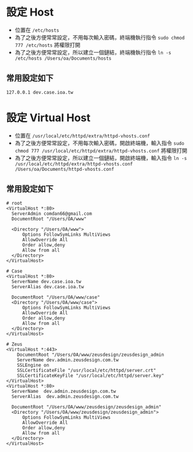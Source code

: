 # 設定 Host

  * 位置在 `/etc/hosts`
  * 為了之後方便常常設定，不用每次輸入密碼，終端機執行指令 `sudo chmod 777 /etc/hosts` 將權限打開
  * 為了之後方便常常設定，所以建立一個鏈結，終端機執行指令 `ln -s /etc/hosts /Users/oa/Documents/hosts`

## 常用設定如下

```
127.0.0.1 dev.case.ioa.tw
```



# 設定 Virtual Host
  * 位置在 `/usr/local/etc/httpd/extra/httpd-vhosts.conf`
  * 為了之後方便常常設定，不用每次輸入密碼，開啟終端機，輸入指令 `sudo chmod 777 /usr/local/etc/httpd/extra/httpd-vhosts.conf` 將權限打開
  * 為了之後方便常常設定，所以建立一個鏈結，開啟終端機，輸入指令 `ln -s /usr/local/etc/httpd/extra/httpd-vhosts.conf /Users/oa/Documents/httpd-vhosts.conf`

## 常用設定如下

```
# root
<VirtualHost *:80>
  ServerAdmin comdan66@gmail.com
  DocumentRoot "/Users/OA/www"

  <Directory "/Users/OA/www">
      Options FollowSymLinks MultiViews
      AllowOverride All
      Order allow,deny
      Allow from all
  </Directory>
</VirtualHost>

# Case
<VirtualHost *:80>
  ServerName dev.case.ioa.tw
  ServerAlias dev.case.ioa.tw

  DocumentRoot "/Users/OA/www/case"
  <Directory "/Users/OA/www/case">
      Options FollowSymLinks MultiViews
      AllowOverride All
      Order allow,deny
      Allow from all
  </Directory>
</VirtualHost>

# Zeus
<VirtualHost *:443>
    DocumentRoot "/Users/OA/www/zeusdesign/zeusdesign_admin
    ServerName dev.admin.zeusdesign.com.tw
    SSLEngine on
    SSLCertificateFile "/usr/local/etc/httpd/server.crt"
    SSLCertificateKeyFile "/usr/local/etc/httpd/server.key"
</VirtualHost>
<VirtualHost *:80>
  ServerName  dev.admin.zeusdesign.com.tw
  ServerAlias  dev.admin.zeusdesign.com.tw

  DocumentRoot "/Users/OA/www/zeusdesign/zeusdesign_admin"
  <Directory "/Users/OA/www/zeusdesign/zeusdesign_admin">
      Options FollowSymLinks MultiViews
      AllowOverride All
      Order allow,deny
      Allow from all
  </Directory>
</VirtualHost>
```